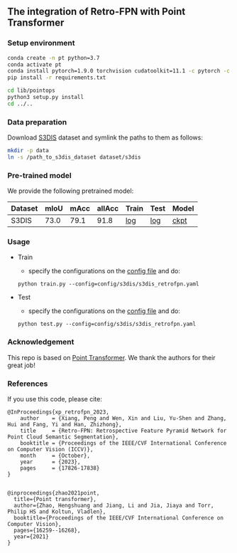 ## The integration of Retro-FPN with Point Transformer

### Setup environment

```bash
conda create -n pt python=3.7
conda activate pt
conda install pytorch=1.9.0 torchvision cudatoolkit=11.1 -c pytorch -c nvidia -y
pip install -r requirements.txt

cd lib/pointops
python3 setup.py install
cd ../..
```

### Data preparation
Download [S3DIS](https://drive.google.com/uc?export=download&id=1KUxWagmEWnvMhEb4FRwq2Mj0aa3U3xUf) dataset and symlink the paths to them as follows:
```bash
mkdir -p data
ln -s /path_to_s3dis_dataset dataset/s3dis
```

### Pre-trained model
We provide the following pretrained model:

| Dataset | mIoU | mAcc | allAcc | Train | Test | Model |
|----|----|----|----|----|----|----|
| S3DIS | 73.0 | 79.1 | 91.8 | [log](https://drive.google.com/file/d/15FtI8Zk5i0iNtGFlCRYq2HIPqsV8wyll/view?usp=drive_link) | [log](https://drive.google.com/file/d/1PjgkzlseeUJWfiDLuh9G2CezCluOcelT/view?usp=drive_link) | [ckpt](https://drive.google.com/file/d/1B6-hMI3PtRGluB2-io6gI7m4Qp5fXu0X/view?usp=drive_link) |

### Usage
- Train
  - specify the configurations on the [config file](./config) and do:
  ```
  python train.py --config=config/s3dis/s3dis_retrofpn.yaml
  ```

- Test
  - specify the configurations on the [config file](./config) and do:
  ```
  python test.py --config=config/s3dis/s3dis_retrofpn.yaml
  ```

### Acknowledgement
This repo is based on [Point Transformer](https://github.com/POSTECH-CVLab/point-transformer). We thank the authors for their great job!


### References

If you use this code, please cite:
```
@InProceedings{xp_retrofpn_2023,
    author    = {Xiang, Peng and Wen, Xin and Liu, Yu-Shen and Zhang, Hui and Fang, Yi and Han, Zhizhong},
    title     = {Retro-FPN: Retrospective Feature Pyramid Network for Point Cloud Semantic Segmentation},
    booktitle = {Proceedings of the IEEE/CVF International Conference on Computer Vision (ICCV)},
    month     = {October},
    year      = {2023},
    pages     = {17826-17838}
}


@inproceedings{zhao2021point,
  title={Point transformer},
  author={Zhao, Hengshuang and Jiang, Li and Jia, Jiaya and Torr, Philip HS and Koltun, Vladlen},
  booktitle={Proceedings of the IEEE/CVF International Conference on Computer Vision},
  pages={16259--16268},
  year={2021}
}
```